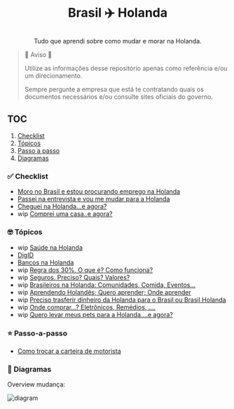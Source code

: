 <h1>
  <p align="center">Brasil ✈️ Holanda</p>
</h1>
<p align="center">Tudo que aprendi sobre como mudar e morar na Holanda. </p>



> 🚨 Aviso 🚨
>
>
> Utilize as informações desse repositório apenas como referência e/ou um direcionamento.
>
>
> Sempre pergunte a empresa que está te contratando quais os documentos necessários e/ou 
> consulte sites oficiais do governo. 
>


## TOC

1. [Checklist](#-checklist)
2. [Tópicos](#-topicos)
3. [Passo a passo](#-passo-a-passo)
4. [Diagramas](#-diagramas)


### ✅ Checklist

- [Moro no Brasil e estou procurando emprego na Holanda](./checklist/CHECKLIST-ESTOU-NO-BRASIL-PROCURANDO-EMPREGO-HOLANDA.md)
- [Passei na entrevista e vou me mudar para a Holanda](./checklist/CHECKLIST-PASSEI-ENTREVISTA-MUDAR-HOLANDA.md)
- [Cheguei na Holanda...e agora?](./checklist/CHECKLIST-CHEGUEI-NA-HOLANDA.md)
- wip [Comprei uma casa..e agora?](./checklist/CHECKLIST-COMPREI-CASA.md)

### 🤓 Tópicos

- wip [Saúde na Holanda](./topico/TOPICO-SAUDE.md)
- [DigID](./topico/TOPICO-DIGID.md)
- [Bancos na Holanda](./topico/TOPICO-BANCOS-HOLANDA.md)
- wip [Regra dos 30%. O que é? Como funciona?](./topico/TOPICO-REGRA-30-PORCENTO.md)
- wip [Seguros. Preciso? Quais? Valores?](./topico/TOPICO-SEGUROS.md)
- wip [Brasileiros na Holanda: Comunidades, Comida, Eventos... ](./topico/TOPICO-COMUNIDADE-BRASILEIROS-HOLANDA.md)
- wip [Aprendendo Holandês; Quero aprender; Onde aprender](./topico/TOPICO-APRENDENDO-HOLANDES.md)
- wip [Preciso trasferir dinheiro da Holanda para o Brasil ou Brasil Holanda](./topico/TOPICO-TRANSFERENCIA-DINHEIRO-INTERNACIONAL.md)
- wip [Onde comprar...? Eletrônicos, Remédios, .... ](./topico/TOPICO-ONDE-COMPRAR.md)
- wip [Quero levar meus pets para a Holanda....e agora?](./topico/TOPICO-PETS.md)

### ⭐️ Passo-a-passo

- [Como trocar a carteira de motorista](./passo-a-passo/PASSO-A-PASSO-TROCAR-CARTEIRA-MOTORISTA.md)


### 🌷 Diagramas

Overview mudança:

![diagram](https://user-images.githubusercontent.com/767879/134030149-e947ecff-0e59-4c04-a225-b808c4572331.jpeg)

